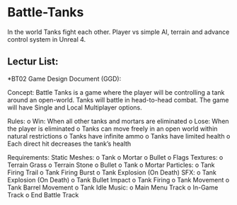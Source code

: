 # Battle-Tanks
In the world Tanks fight each other. Player vs simple AI, terrain and advance control system in Unreal 4.

## Lectur List:
*BT02 Game Design Document (GGD):

 Concept:
 Battle Tanks is a game where the player will be controlling a tank around an open-world. Tanks will battle in head-to-head combat. The     game will have Single and Local Multiplayer options.
 
 Rules:
 o Win: When all other tanks and mortars are eliminated
 o Lose: When the player is eliminated
 o Tanks can move freely in an open world within natural restrictions
 o Tanks have infinite ammo
 o Tanks have limited health
 o Each direct hit decreases the tank’s health
 
 Requirements:
 Static Meshes:
o Tank
o Mortar
o Bullet
o Flags
Textures:
o Terrain Grass
o Terrain Stone
o Bullet
o Tank
o Mortar
Particles:
o Tank Firing Trail
o Tank Firing Burst
o Tank Explosion (On Death)
SFX:
o Tank Explosion (On Death)
o Tank Bullet Impact
o Tank Firing
o Tank Movement
o Tank Barrel Movement
o Tank Idle
Music:
o Main Menu Track
o In-Game Track
o End Battle Track
 
 
